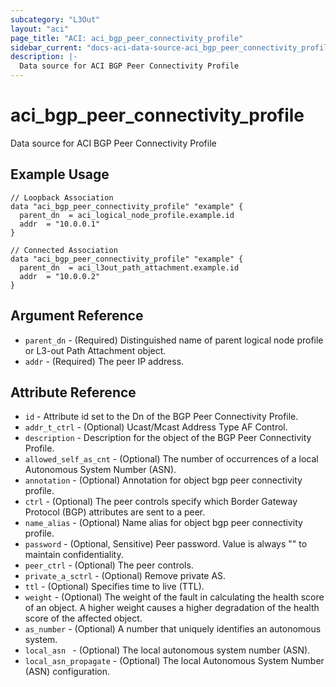 ```yaml
---
subcategory: "L3Out"
layout: "aci"
page_title: "ACI: aci_bgp_peer_connectivity_profile"
sidebar_current: "docs-aci-data-source-aci_bgp_peer_connectivity_profile"
description: |-
  Data source for ACI BGP Peer Connectivity Profile
---
```


# aci_bgp_peer_connectivity_profile

Data source for ACI BGP Peer Connectivity Profile

## Example Usage

```hcl
// Loopback Association
data "aci_bgp_peer_connectivity_profile" "example" {
  parent_dn  = aci_logical_node_profile.example.id
  addr  = "10.0.0.1"
}

// Connected Association
data "aci_bgp_peer_connectivity_profile" "example" {
  parent_dn  = aci_l3out_path_attachment.example.id
  addr  = "10.0.0.2"
}
```

## Argument Reference

- `parent_dn` - (Required) Distinguished name of parent logical node profile or L3-out Path Attachment object.
- `addr` - (Required) The peer IP address.

## Attribute Reference

- `id` - Attribute id set to the Dn of the BGP Peer Connectivity Profile.
- `addr_t_ctrl` - (Optional) Ucast/Mcast Address Type AF Control.
- `description` - Description for the object of the BGP Peer Connectivity Profile.
- `allowed_self_as_cnt` - (Optional) The number of occurrences of a local Autonomous System Number (ASN).
- `annotation` - (Optional) Annotation for object bgp peer connectivity profile.
- `ctrl` - (Optional) The peer controls specify which Border Gateway Protocol (BGP) attributes are sent to a peer.
- `name_alias` - (Optional) Name alias for object bgp peer connectivity profile.
- `password` - (Optional, Sensitive) Peer password. Value is always "" to maintain confidentiality.
- `peer_ctrl` - (Optional) The peer controls.
- `private_a_sctrl` - (Optional) Remove private AS.
- `ttl` - (Optional) Specifies time to live (TTL).
- `weight` - (Optional) The weight of the fault in calculating the health score of an object. A higher weight causes a higher degradation of the health score of the affected object.
- `as_number` - (Optional) A number that uniquely identifies an autonomous system.
- `local_asn ` - (Optional) The local autonomous system number (ASN).
- `local_asn_propagate` - (Optional) The local Autonomous System Number (ASN) configuration.
